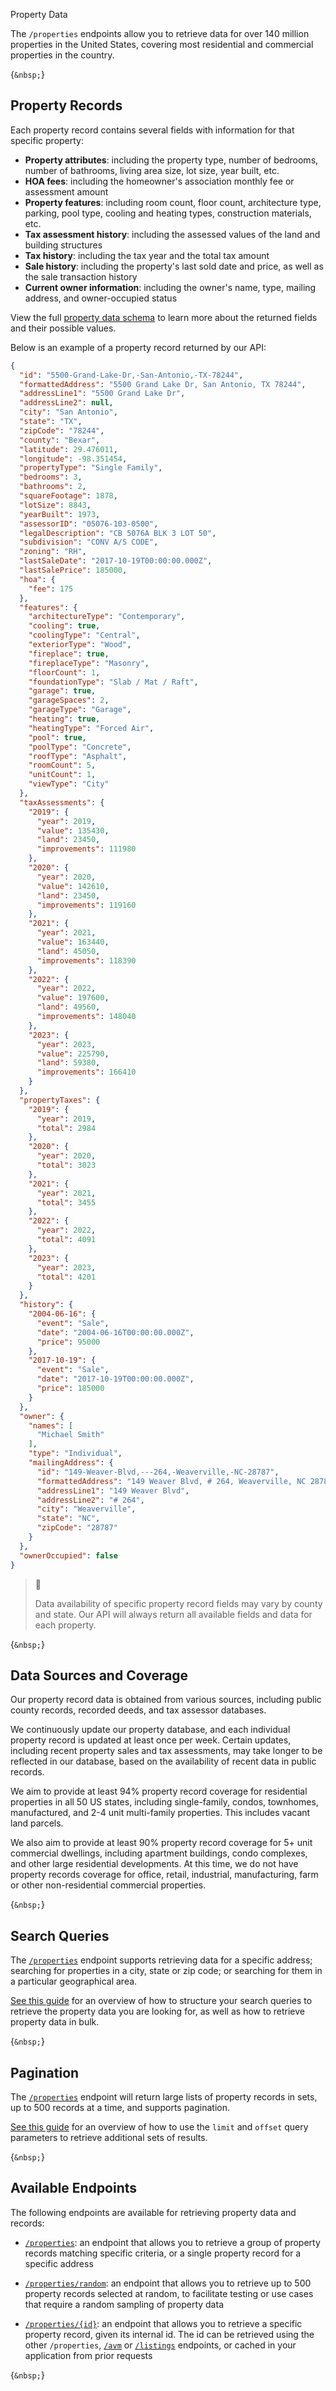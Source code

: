 Property Data

The `/properties` endpoints allow you to retrieve data for over 140 million properties in the United States, covering most residential and commercial properties in the country.

<HTMLBlock>{`
&nbsp;
`}</HTMLBlock>

## Property Records

Each property record contains several fields with information for that specific property:

* **Property attributes**: including the property type, number of bedrooms, number of bathrooms, living area size, lot size, year built, etc.
* **HOA fees**: including the homeowner's association monthly fee or assessment amount
* **Property features**: including room count, floor count, architecture type, parking, pool type, cooling and heating types, construction materials, etc.
* **Tax assessment history**: including the assessed values of the land and building structures
* **Tax history**: including the tax year and the total tax amount
* **Sale history**: including the property's last sold date and price, as well as the sale transaction history
* **Current owner information**: including the owner's name, type, mailing address, and owner-occupied status

View the full [property data schema](https://developers.rentcast.io/reference/property-data-schema) to learn more about the returned fields and their possible values.

Below is an example of a property record returned by our API:

```json Property Record Example
{
  "id": "5500-Grand-Lake-Dr,-San-Antonio,-TX-78244",
  "formattedAddress": "5500 Grand Lake Dr, San Antonio, TX 78244",
  "addressLine1": "5500 Grand Lake Dr",
  "addressLine2": null,
  "city": "San Antonio",
  "state": "TX",
  "zipCode": "78244",
  "county": "Bexar",
  "latitude": 29.476011,
  "longitude": -98.351454,
  "propertyType": "Single Family",
  "bedrooms": 3,
  "bathrooms": 2,
  "squareFootage": 1878,
  "lotSize": 8843,
  "yearBuilt": 1973,
  "assessorID": "05076-103-0500",
  "legalDescription": "CB 5076A BLK 3 LOT 50",
  "subdivision": "CONV A/S CODE",
  "zoning": "RH",
  "lastSaleDate": "2017-10-19T00:00:00.000Z",
  "lastSalePrice": 185000,
  "hoa": {
    "fee": 175
  },
  "features": {
    "architectureType": "Contemporary",
    "cooling": true,
    "coolingType": "Central",
    "exteriorType": "Wood",
    "fireplace": true,
    "fireplaceType": "Masonry",
    "floorCount": 1,
    "foundationType": "Slab / Mat / Raft",
    "garage": true,
    "garageSpaces": 2,
    "garageType": "Garage",
    "heating": true,
    "heatingType": "Forced Air",
    "pool": true,
    "poolType": "Concrete",
    "roofType": "Asphalt",
    "roomCount": 5,
    "unitCount": 1,
    "viewType": "City"
  },
  "taxAssessments": {
    "2019": {
      "year": 2019,
      "value": 135430,
      "land": 23450,
      "improvements": 111980
    },
    "2020": {
      "year": 2020,
      "value": 142610,
      "land": 23450,
      "improvements": 119160
    },
    "2021": {
      "year": 2021,
      "value": 163440,
      "land": 45050,
      "improvements": 118390
    },
    "2022": {
      "year": 2022,
      "value": 197600,
      "land": 49560,
      "improvements": 148040
    },
    "2023": {
      "year": 2023,
      "value": 225790,
      "land": 59380,
      "improvements": 166410
    }
  },
  "propertyTaxes": {
    "2019": {
      "year": 2019,
      "total": 2984
    },
    "2020": {
      "year": 2020,
      "total": 3023
    },
    "2021": {
      "year": 2021,
      "total": 3455
    },
    "2022": {
      "year": 2022,
      "total": 4091
    },
    "2023": {
      "year": 2023,
      "total": 4201
    }
  },
  "history": {
    "2004-06-16": {
      "event": "Sale",
      "date": "2004-06-16T00:00:00.000Z",
      "price": 95000
    },
    "2017-10-19": {
      "event": "Sale",
      "date": "2017-10-19T00:00:00.000Z",
      "price": 185000
    }
  },
  "owner": {
    "names": [
      "Michael Smith"
    ],
    "type": "Individual",
    "mailingAddress": {
      "id": "149-Weaver-Blvd,---264,-Weaverville,-NC-28787",
      "formattedAddress": "149 Weaver Blvd, # 264, Weaverville, NC 28787",
      "addressLine1": "149 Weaver Blvd",
      "addressLine2": "# 264",
      "city": "Weaverville",
      "state": "NC",
      "zipCode": "28787"
    }
  },
  "ownerOccupied": false
}
```

> 📘
>
> Data availability of specific property record fields may vary by county and state. Our API will always return all available fields and data for each property.

<HTMLBlock>{`
&nbsp;
`}</HTMLBlock>

## Data Sources and Coverage

Our property record data is obtained from various sources, including public county records, recorded deeds, and tax assessor databases.

We continuously update our property database, and each individual property record is updated at least once per week. Certain updates, including recent property sales and tax assessments, may take longer to be reflected in our database, based on the availability of recent data in public records.

We aim to provide at least 94% property record coverage for residential properties in all 50 US states, including single-family, condos, townhomes, manufactured, and 2-4 unit multi-family properties. This includes vacant land parcels.

We also aim to provide at least 90% property record coverage for 5+ unit commercial dwellings, including apartment buildings, condo complexes, and other large residential developments. At this time, we do not have property records coverage for office, retail, industrial, manufacturing, farm or other non-residential commercial properties.

<HTMLBlock>{`
&nbsp;
`}</HTMLBlock>

## Search Queries

The [`/properties`](https://developers.rentcast.io/reference/property-records) endpoint supports retrieving data for a specific address; searching for properties in a city, state or zip code; or searching for them in a particular geographical area.

[See this guide](https://developers.rentcast.io/reference/search-queries) for an overview of how to structure your search queries to retrieve the property data you are looking for, as well as how to retrieve property data in bulk.

<HTMLBlock>{`
&nbsp;
`}</HTMLBlock>

## Pagination

The [`/properties`](https://developers.rentcast.io/reference/property-records) endpoint will return large lists of property records in sets, up to 500 records at a time, and supports pagination.

[See this guide](https://developers.rentcast.io/reference/pagination) for an overview of how to use the `limit` and `offset` query parameters to retrieve additional sets of results.

<HTMLBlock>{`
&nbsp;
`}</HTMLBlock>

## Available Endpoints

The following endpoints are available for retrieving property data and records:

* [`/properties`](https://developers.rentcast.io/reference/property-records): an endpoint that allows you to retrieve a group of property records matching specific criteria, or a single property record for a specific address

* [`/properties/random`](https://developers.rentcast.io/reference/property-records-random): an endpoint that allows you to retrieve up to 500 property records selected at random, to facilitate testing or use cases that require a random sampling of property data

* [`/properties/{id}`](https://developers.rentcast.io/reference/property-record-by-id): an endpoint that allows you to retrieve a specific property record, given its internal id. The id can be retrieved using the other `/properties`, [`/avm`](https://developers.rentcast.io/reference/property-valuation) or [`/listings`](https://developers.rentcast.io/reference/property-listings) endpoints, or cached in your application from prior requests

<HTMLBlock>{`
&nbsp;
`}</HTMLBlock>